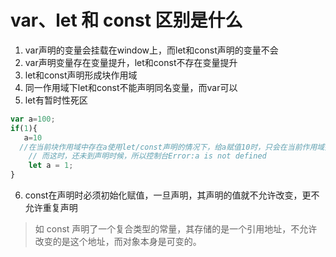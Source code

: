 # var、let 和 const 区别是什么

1. var声明的变量会挂载在window上，而let和const声明的变量不会
2. var声明变量存在变量提升，let和const不存在变量提升
3. let和const声明形成块作用域
4. 同一作用域下let和const不能声明同名变量，而var可以
5. let有暂时性死区

```js
var a=100;
if(1){
   a=10
  //在当前块作用域中存在a使用let/const声明的情况下，给a赋值10时，只会在当前作用域找变量a，
    // 而这时，还未到声明时候，所以控制台Error:a is not defined
    let a = 1;
}
```

6. const在声明时必须初始化赋值，一旦声明，其声明的值就不允许改变，更不允许重复声明

> 如 const 声明了一个复合类型的常量，其存储的是一个引用地址，不允许改变的是这个地址，而对象本身是可变的。